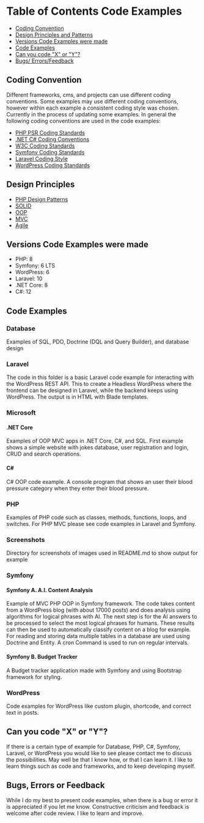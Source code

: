 #  Table of Contents Code Examples

- [Coding Convention](#coding-convention)
- [Design Principles and Patterns](#design-principles-patterns)
- [Versions Code Examples were made](#versions-code-examples-were-made) 
- [Code Examples](#code-examples)
- [Can you code "X" or "Y"?](#can-you-code-x-or-y)
- [Bugs/ Errors/Feedback](#bugs-errors-feedback)

## Coding Convention

Different frameworks, cms, and projects can use different coding conventions. Some examples may use different coding conventions, however within each example a consistent coding style was chosen. Currently in the process of updating some examples. In general the following coding conventions are used in the code examples:

- [PHP PSR Coding Standards](https://www.php-fig.org/psr/)
- [.NET C# Coding Conventions](https://learn.microsoft.com/en-us/dotnet/csharp/fundamentals/coding-style/coding-conventions)
- [W3C Coding Standards](https://www.w3.org/)
- [Symfony Coding Standards](https://symfony.com/doc/current/contributing/code/standards.html)
- [Laravel Coding Style](https://laravel.com/docs/10.x/contributions#coding-style) 
- [WordPress Coding Standards](https://developer.wordpress.org/coding-standards/wordpress-coding-standards/)

## Design Principles

- [PHP Design Patterns](https://refactoring.guru/design-patterns/php)
- [SOLID](https://en.wikipedia.org/wiki/SOLID)
- [OOP](https://en.wikipedia.org/wiki/Object-oriented_programming)
- [MVC](https://nl.wikipedia.org/wiki/Model-view-controller-model)
- [Agile](https://leansixsigmagroep.nl/en/lean-agile-and-six-sigma/what-is-agile/)
  
## Versions Code Examples were made

- PHP: 8
- Symfony: 6 LTS
- WordPress: 6
- Laravel: 10
- .NET Core: 8
- C#: 12
  
## Code Examples

### Database

Examples of SQL, PDO, Doctrine (DQL and Query Builder), and database design

### Laravel

The code in this folder is a basic Laravel code example for interacting with the WordPress REST API. This to create a Headless WordPress where the frontend can be designed in Laravel, while the backend keeps using WordPress. The output is in HTML with Blade templates.

### Microsoft

#### .NET Core

Examples of OOP MVC apps in .NET Core, C#, and SQL. First example shows a simple website with jokes database, user registration and login, CRUD and search operations. 

#### C#

C# OOP code example. A console program that shows an user their blood pressure category when they enter their blood pressure.

### PHP

Examples of PHP code such as classes, methods,  functions, loops, and switches. For PHP MVC please see code examples in Laravel and Symfony.

### Screenshots

Directory for screenshots of images used in README.md to show output for example

### Symfony

#### Symfony A. A.I. Content Analysis

  Example of MVC PHP OOP in Symfony framework. The code takes content from a WordPress blog (with about 17000 posts)     and does analysis using algorithms for logical phrases with AI. The next step is for the AI answers to be processed to select the most logical phrases for humans. These results can then be used to automatically classify content on a blog for example. For reading and storing data multiple tables in a database are used using Doctrine and Entity. A cron Command is used to run on regular intervals. 

#### Symfony B. Budget Tracker

A Budget tracker application made with Symfony and using Bootstrap framework for styling.

### WordPress

Code examples for WordPress like custom plugin, shortcode, and correct text in posts.

## Can you code "X" or "Y"?

If there is a certain type of example for Database, PHP, C#, Symfony, Laravel, or WordPress you would like to see please contact me to discuss the possibilities. May well be that I know how, or that I can learn it. I like to learn things such as code and frameworks, and to keep developing myself.

## Bugs, Errors or Feedback

While I do my best to present code examples, when there is a bug or error it is appreciated if you let me know. 
Constructive criticism and feedback is welcome after code review. I like to learn and improve.






